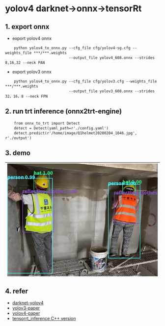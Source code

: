 # yolov4 darknet->onnx->tensorRt

## 1. export onnx
+ export yolov4 onnx
```
    python yolov4_to_onnx.py --cfg_file cfg/yolov4-sg.cfg --weights_file ***/***.weights 
                             --output_file yolov4_608.onnx --strides 8,16,32 --neck PAN
```
+ export yolov3 onnx
```
    python yolov4_to_onnx.py --cfg_file cfg/yolov3.cfg --weights_file ***/***.weights 
                             --output_file yolov3_608.onnx --strides 32，16，8 --neck FPN
```

## 2. run trt inference (onnx2trt-engine)
```
    from onnx_to_trt import Detect
    detect = Detect(yaml_path=r'./config.yaml')
    detect.predict(r'/home/image/Q1helmet20200204_1046.jpg', r'./output')
```

## 3. demo
| ![helmet-detect](https://github.com/gengyanlei/onnx2tensorRt/blob/main/src/yolov4/output/00000.jpg?raw=true) |
| ---- |

## 4. refer
+ [darknet-yolov4](https://github.com/AlexeyAB/darknet)
+ [yolov3-paper](https://arxiv.org/abs/1804.02767)
+ [yolov4-paper](https://arxiv.org/abs/2004.10934)
+ [tensorrt_inference C++ version](https://github.com/linghu8812/tensorrt_inference)